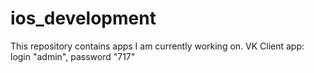 # ios_development
This repository contains apps I am currently working on.
VK Client app: login "admin", password "717"
